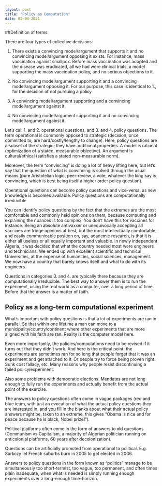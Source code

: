 ```yaml
---
layout: post
title: "Policy as Computation"
date: 02-04-2021
---
```

##Definition of terms

There are four types of collective decisions:

1. There exists a convincing model/argument that supports it and no convincing model/argument opposing it exists. For instance, mass vaccination against smallpox. Before mass vaccination was adopted and the disease was eradicated, all we had were clinical trials, a model supporting the mass vaccination policy, and no serious objections to it.

2. No convincing model/argument supporting it and a convincing model/argument opposing it. For our purpose, this case is identical to 1., for the decision of not pursuing a policy.

3. A convincing model/argument supporting and a convincing model/argument against it.

4. No convincing model/argument supporting it and no convincing model/argument against it.

Let’s call 1. and 2. operational questions, and 3. and 4. policy questions. The term operational is commonly opposed to strategic (decision, once committed to, are hard/costly/lengthy to change). Here, policy questions are a subset of the strategic; they have additional properties.
A model is rational (optimization of a stated, measurable objective). An argument is cultural/ethical (satisfies a stated non-measurable norm).

Moreover, the term “convincing” is doing a lot of heavy lifting here, but let’s say that the question of what is convincing is solved through the usual means (pure Aristotelian logic, peer-review, a vote, whatever the king say is convincing, which is best being itself a higher order policy question).

Operational questions can become policy questions and vice-versa, as new knowledge is becomes available.
Policy questions are computationally irreducible

You can identify policy questions by the fact that the extremes are the most comfortable and commonly held opinions on them, because computing and explaining the nuances is too complex. You don’t have this for vaccines for instance. Being an absolute antivaxxer or unequivocally accepting all vaccines are fringe opinions at best, but the most intellectually comfortable, and easily communicable position on, say, academic research, is that it is either all useless or all equally important and valuable. In newly independent Algeria, it was decided that what the country needed most were engineers and technicians. We ended up with excellent scientific and technical Universities, at the expense of humanities, social sciences, management. We now have a country that barely knows itself and what to do with its engineers.

Questions in categories 3. and 4. are typically there because they are computationally irreducible. The best way to answer them is to run the experiment, using the real world as a computer, over a long period of time. Before that the answer is a matter of faith.

## Policy as a long-term computational experiment

What’s important with policy questions is that a lot of experiments are ran in parallel. So that within one lifetime a man can move to a municipality/country/continent where other experiments that are more aligned with his faith are ran. Reality is the computer model here.

Even more importantly, the policies/computations need to be revised if it turns out that they didn’t work. And here is the critical point: the experiments are sometimes ran for so long that people forget that it was an experiment and get attached to it. Or people try to force being proven right. Sunk cost fallacy, etc. Many reasons why people resist discontinuing a failed policy/experiment.

Also some problems with democratic elections:
Mandates are not long enough to fully run the experiments and actually benefit from the actual point of the exercise.

The answers to policy questions often come in vague packages (red and blue team, with just an evocation of what the actual policy questions they are interested in, and you fill in the blanks about what their actual policy answers might be, taken to an extreme, this gives “Obama is nice and for peace because he is black, Nobel prize!”).

Political platforms often come in the form of answers to old questions (Communism vs Capitalism, a majority of Algerian politician running on anticolonial platforms, 60 years after decolonization).

Questions can be artificially promoted from operational to political. E.g. Sarkozy let French suburbs burn in 2005 to get elected in 2006.

Answers to policy questions in the form known as “politics” manage to be simultaneously too short-termist, too vague, too permanent, and often times plain inadequate, when what is needed is simply running enough experiments over a long-enough time-horizon.
